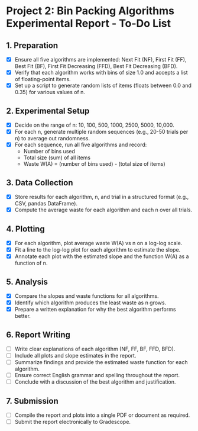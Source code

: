 # Project 2: Bin Packing Algorithms Experimental Report - To-Do List

## 1. Preparation
- [x] Ensure all five algorithms are implemented: Next Fit (NF), First Fit (FF), Best Fit (BF), First Fit Decreasing (FFD), Best Fit Decreasing (BFD).
- [x] Verify that each algorithm works with bins of size 1.0 and accepts a list of floating-point items.
- [x] Set up a script to generate random lists of items (floats between 0.0 and 0.35) for various values of n.

## 2. Experimental Setup
- [x] Decide on the range of n: 10, 100, 500, 1000, 2500, 5000, 10,000.
- [x] For each n, generate multiple random sequences (e.g., 20-50 trials per n) to average out randomness.
- [x] For each sequence, run all five algorithms and record:
    - Number of bins used
    - Total size (sum) of all items
    - Waste W(A) = (number of bins used) - (total size of items)

## 3. Data Collection
- [x] Store results for each algorithm, n, and trial in a structured format (e.g., CSV, pandas DataFrame).
- [x] Compute the average waste for each algorithm and each n over all trials.

## 4. Plotting
- [x] For each algorithm, plot average waste W(A) vs n on a log-log scale.
- [x] Fit a line to the log-log plot for each algorithm to estimate the slope.
- [x] Annotate each plot with the estimated slope and the function W(A) as a function of n.

## 5. Analysis
- [x] Compare the slopes and waste functions for all algorithms.
- [x] Identify which algorithm produces the least waste as n grows.
- [x] Prepare a written explanation for why the best algorithm performs better.

## 6. Report Writing
- [ ] Write clear explanations of each algorithm (NF, FF, BF, FFD, BFD).
- [ ] Include all plots and slope estimates in the report.
- [ ] Summarize findings and provide the estimated waste function for each algorithm.
- [ ] Ensure correct English grammar and spelling throughout the report.
- [ ] Conclude with a discussion of the best algorithm and justification.

## 7. Submission
- [ ] Compile the report and plots into a single PDF or document as required.
- [ ] Submit the report electronically to Gradescope. 